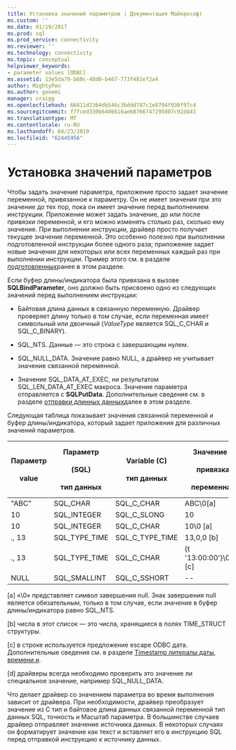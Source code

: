 ```yaml
---
title: Установка значений параметров | Документация Майкрософт
ms.custom: ''
ms.date: 01/19/2017
ms.prod: sql
ms.prod_service: connectivity
ms.reviewer: ''
ms.technology: connectivity
ms.topic: conceptual
helpviewer_keywords:
- parameter values [ODBC]
ms.assetid: 13e5da79-b60c-48d0-b467-773f481ef2a4
author: MightyPen
ms.author: genemi
manager: craigg
ms.openlocfilehash: 66811d2364db546c3bddd787c1e0794f936f97c4
ms.sourcegitcommit: f7fced330b64d6616aeb8766747295807c92dd41
ms.translationtype: MT
ms.contentlocale: ru-RU
ms.lasthandoff: 04/23/2019
ms.locfileid: "62445956"
---
```

# <a name="setting-parameter-values"></a>Установка значений параметров
Чтобы задать значение параметра, приложение просто задает значение переменной, привязанное к параметру. Он не имеет значения при это значение до тех пор, пока он имеет значение перед выполнением инструкции. Приложение может задать значение, до или после привязки переменной, и его можно изменять столько раз, сколько ему значение. При выполнении инструкции, драйвер просто получает текущее значение переменной. Это особенно полезно при выполнении подготовленной инструкции более одного раза; приложение задает новые значения для некоторых или всех переменных каждый раз при выполнении инструкции. Пример этого см. в разделе [подготовленных](../../../odbc/reference/develop-app/prepared-execution-odbc.md)ранее в этом разделе.  
  
 Если буфер длины/индикатора была привязана в вызове **SQLBindParameter**, оно должно быть присвоено одно из следующих значений перед выполнением инструкции:  
  
-   Байтовая длина данных в связанную переменную. Драйвер проверяет длину только в том случае, если переменная имеет символьный или двоичный (*ValueType* является SQL_C_CHAR и SQL_C_BINARY).  
  
-   SQL_NTS. Данные — это строка с завершающим нулем.  
  
-   SQL_NULL_DATA. Значение равно NULL, а драйвер не учитывает значение связанной переменной.  
  
-   Значение SQL_DATA_AT_EXEC, ни результатом SQL_LEN_DATA_AT_EXEC макроса. Значение параметра отправляется с **SQLPutData**. Дополнительные сведения см. в разделе [отправки длинных данных](../../../odbc/reference/develop-app/sending-long-data.md)далее в этом разделе.  
  
 Следующая таблица показывает значения связанной переменной и буфер длины/индикатора, который задает приложения для различных значений параметров.  
  
|Параметр<br /><br /> value|Параметр<br /><br /> (SQL)<br /><br /> тип данных|Variable (C)<br /><br /> тип данных|Значение в<br /><br /> привязка<br /><br /> переменная|Значение в<br /><br /> длины и индикатора<br /><br /> буфер [d]|  
|-------------------------|-----------------------------------------|----------------------------------|-------------------------------------|----------------------------------------------------|  
|"ABC"|SQL_CHAR|SQL_C_CHAR|ABC\0[a]|SQL_NTS или 3|  
|10|SQL_INTEGER|SQL_C_SLONG|10|--|  
|10|SQL_INTEGER|SQL_C_CHAR|10\0 [a]|SQL_NTS или 2|  
|., 13|SQL_TYPE_TIME|SQL_C_TYPE_TIME|13,0,0 [b]|--|  
|., 13|SQL_TYPE_TIME|SQL_C_CHAR|{t '13:00:00'}\0[a], [c]|SQL_NTS или 14|  
|NULL|SQL_SMALLINT|SQL_C_SSHORT|--|SQL_NULL_DATA|  
  
 [a] «\0» представляет символ завершения null. Знак завершения null является обязательным, только в том случае, если значение в буфер длины/индикатора равно SQL_NTS.  
  
 [b] числа в этот список — это числа, хранящиеся в полях TIME_STRUCT структуры.  
  
 [c] в строке используется предложение escape ODBC дата. Дополнительные сведения см. в разделе [Timestamp литералы даты, времени и](../../../odbc/reference/develop-app/date-time-and-timestamp-literals.md).  
  
 [d] драйверы всегда необходимо проверить это значение ли специальное значение, например SQL_NULL_DATA.  
  
 Что делает драйвер со значением параметра во время выполнения зависит от драйвера. При необходимости, драйвер преобразует значение из C тип и байтовое длина данных связанной переменной тип данных SQL, точность и Масштаб параметра. В большинстве случаев драйвер отправляет значение источника данных. В некоторых случаях он форматирует значение как текст и вставляет его в инструкцию SQL перед отправкой инструкцию к источнику данных.
